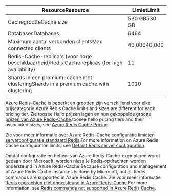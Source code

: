 | <span data-ttu-id="03611-101">Resource</span><span class="sxs-lookup"><span data-stu-id="03611-101">Resource</span></span> | <span data-ttu-id="03611-102">Limiet</span><span class="sxs-lookup"><span data-stu-id="03611-102">Limit</span></span> |
| --- | --- |
| <span data-ttu-id="03611-103">Cachegrootte</span><span class="sxs-lookup"><span data-stu-id="03611-103">Cache size</span></span> |<span data-ttu-id="03611-104">530 GB</span><span class="sxs-lookup"><span data-stu-id="03611-104">530 GB</span></span> |
| <span data-ttu-id="03611-105">Databases</span><span class="sxs-lookup"><span data-stu-id="03611-105">Databases</span></span> |<span data-ttu-id="03611-106">64</span><span class="sxs-lookup"><span data-stu-id="03611-106">64</span></span> |
| <span data-ttu-id="03611-107">Maximum aantal verbonden clients</span><span class="sxs-lookup"><span data-stu-id="03611-107">Max connected clients</span></span> |<span data-ttu-id="03611-108">40,000</span><span class="sxs-lookup"><span data-stu-id="03611-108">40,000</span></span> |
| <span data-ttu-id="03611-109">Redis-Cache-replica's (voor hoge beschikbaarheid)</span><span class="sxs-lookup"><span data-stu-id="03611-109">Redis Cache replicas (for high availability)</span></span> |<span data-ttu-id="03611-110">1</span><span class="sxs-lookup"><span data-stu-id="03611-110">1</span></span> |
| <span data-ttu-id="03611-111">Shards in een premium-cache met clustering</span><span class="sxs-lookup"><span data-stu-id="03611-111">Shards in a premium cache with clustering</span></span> |<span data-ttu-id="03611-112">10</span><span class="sxs-lookup"><span data-stu-id="03611-112">10</span></span> |

<span data-ttu-id="03611-113">Azure Redis-Cache is beperkt en grootten zijn verschillend voor elke prijscategorie.</span><span class="sxs-lookup"><span data-stu-id="03611-113">Azure Redis Cache limits and sizes are different for each pricing tier.</span></span> <span data-ttu-id="03611-114">Zie toosee Hallo prijzen lagen en hun gekoppelde grootte [prijzen van Azure Redis-Cache](https://azure.microsoft.com/pricing/details/cache/).</span><span class="sxs-lookup"><span data-stu-id="03611-114">toosee hello pricing tiers and their associated sizes, see [Azure Redis Cache Pricing](https://azure.microsoft.com/pricing/details/cache/).</span></span>

<span data-ttu-id="03611-115">Zie voor meer informatie over Azure Redis-Cache configuratie limieten [serverconfiguratie standaard Redis](../articles/redis-cache/cache-configure.md#default-redis-server-configuration).</span><span class="sxs-lookup"><span data-stu-id="03611-115">For more information on Azure Redis Cache configuration limits, see [Default Redis server configuration](../articles/redis-cache/cache-configure.md#default-redis-server-configuration).</span></span>

<span data-ttu-id="03611-116">Omdat configuratie en beheer van Azure Redis-Cache-exemplaren wordt gedaan door Microsoft, worden niet alle Redis-opdrachten worden ondersteund in Azure Redis-Cache.</span><span class="sxs-lookup"><span data-stu-id="03611-116">Because configuration and management of Azure Redis Cache instances is done by Microsoft, not all Redis commands are supported in Azure Redis Cache.</span></span> <span data-ttu-id="03611-117">Zie voor meer informatie [Redis opdrachten niet ondersteund in Azure Redis-Cache](../articles/redis-cache/cache-configure.md#redis-commands-not-supported-in-azure-redis-cache).</span><span class="sxs-lookup"><span data-stu-id="03611-117">For more information, see [Redis commands not supported in Azure Redis Cache](../articles/redis-cache/cache-configure.md#redis-commands-not-supported-in-azure-redis-cache).</span></span>

